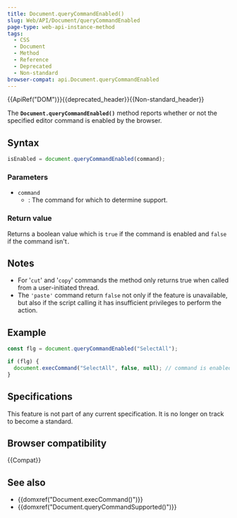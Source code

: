 ```yaml
---
title: Document.queryCommandEnabled()
slug: Web/API/Document/queryCommandEnabled
page-type: web-api-instance-method
tags:
  - CSS
  - Document
  - Method
  - Reference
  - Deprecated
  - Non-standard
browser-compat: api.Document.queryCommandEnabled
---
```


{{ApiRef("DOM")}}{{deprecated_header}}{{Non-standard_header}}

The **`Document.queryCommandEnabled()`** method reports whether
or not the specified editor command is enabled by the browser.

## Syntax

```js
isEnabled = document.queryCommandEnabled(command);
```

### Parameters

- `command`
  - : The command for which to determine support.

### Return value

Returns a boolean value which is `true` if the command is enabled
and `false` if the command isn't`.`

## Notes

- For '`cut`' and '`copy`' commands the method only returns true
  when called from a user-initiated thread.
- The `'paste'` command return `false` not only if the feature
  is unavailable, but also if the script calling it has insufficient privileges to
  perform the action.

## Example

```js
const flg = document.queryCommandEnabled("SelectAll");

if (flg) {
  document.execCommand("SelectAll", false, null); // command is enabled, run it
}
```

## Specifications

This feature is not part of any current specification. It is no longer on track to become a standard.

## Browser compatibility

{{Compat}}

## See also

- {{domxref("Document.execCommand()")}}
- {{domxref("Document.queryCommandSupported()")}}
